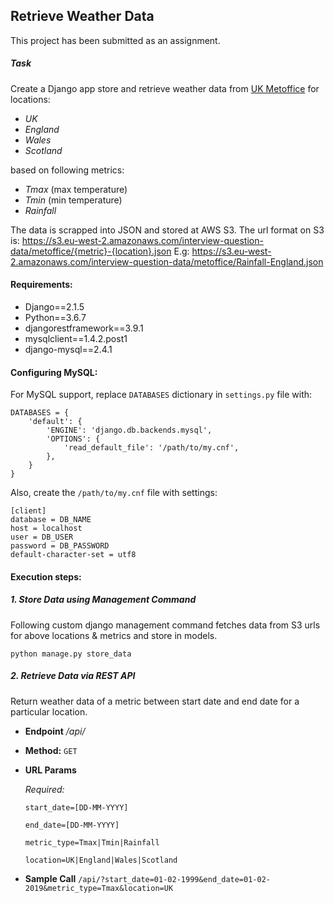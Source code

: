 ## Retrieve Weather Data
This project has been submitted as an assignment.
##### Task
Create a Django app store and retrieve weather data from [UK Metoffice](https://www.metoffice.gov.uk/climate/uk/summaries/datasets#Yearorder) for locations:
- *UK*
- *England*
- *Wales*
- *Scotland* 

based on following metrics:
- *Tmax* (max temperature)
- *Tmin* (min temperature)
- *Rainfall*

The data is scrapped into JSON and stored at AWS S3.
The url format on S3 is:
https://s3.eu-west-2.amazonaws.com/interview-question-data/metoffice/{metric}-{location}.json
E.g:
https://s3.eu-west-2.amazonaws.com/interview-question-data/metoffice/Rainfall-England.json
#### Requirements:
- Django==2.1.5
- Python==3.6.7
- djangorestframework==3.9.1
- mysqlclient==1.4.2.post1
- django-mysql==2.4.1

#### Configuring MySQL:
For MySQL support, replace `DATABASES` dictionary in `settings.py` file with:
```
DATABASES = {
    'default': {
        'ENGINE': 'django.db.backends.mysql',
        'OPTIONS': {
            'read_default_file': '/path/to/my.cnf',
        },
    }
}
```
Also, create the `/path/to/my.cnf` file with settings:
```
[client]
database = DB_NAME
host = localhost
user = DB_USER
password = DB_PASSWORD
default-character-set = utf8
```

#### Execution steps:
##### 1. Store Data using Management Command
Following custom django management command fetches data from S3 urls for above locations & metrics and store in models. 
```
python manage.py store_data
```
##### 2. Retrieve Data via REST API
Return weather data of a metric between start date and end date for a particular location. 

* **Endpoint**
 */api/*
* **Method:**
  `GET`
*  **URL Params**

   *Required:*
   
   `start_date=[DD-MM-YYYY]`
   
    `end_date=[DD-MM-YYYY]`
    
   `metric_type=Tmax|Tmin|Rainfall`
   
   `location=UK|England|Wales|Scotland`
   
*  **Sample Call**
`/api/?start_date=01-02-1999&end_date=01-02-2019&metric_type=Tmax&location=UK`











